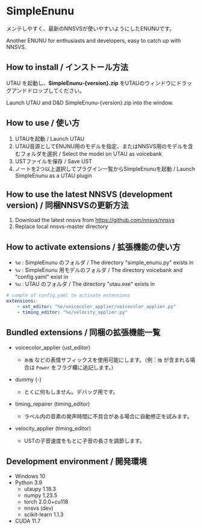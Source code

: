 # SimpleEnunu

メンテしやすく、最新のNNSVSが使いやすいようにしたENUNUです。

Another ENUNU for enthusiasts and developers, easy to catch up with NNSVS.


## How to install / インストール方法

UTAU を起動し、**SimpleEnunu-{version}.zip** をUTAUのウィンドウにドラッグアンドドロップしてください。 

Launch UTAU and D&D SimpleEnunu-{version}.zip into the window.

## How to use / 使い方
1. UTAUを起動 / Launch UTAU
2. UTAU音源としてENUNU用のモデルを指定、またはNNSVS用のモデルを含むフォルダを選択 / Select the model on UTAU as voicebank
3. USTファイルを保存 / Save UST
4. ノートを2つ以上選択してプラグイン一覧からSimpleEnunuを起動 / Launch SimpleEnunu as a UTAU plugin

## How to use the latest NNSVS (development version) / 同梱NNSVSの更新方法

1. Download the latest nnsvs from https://github.com/nnsvs/nnsvs
2. Replace local nnsvs-master directory

## How to activate extensions / 拡張機能の使い方

- `%e` : SimpleEnunu のフォルダ / The directory "simple_enunu.py" exists in
- `%v` : SimpleEnunu 用モデルのフォルダ / The directory voicebank and "config.yaml" exist in
- `%u` : UTAU のフォルダ / The directory "utau.exe" exists in

```yaml
# sample of config.yaml to activate extensions
extensions:
	- ust_editor: "%e/voicecolor_applier/voicecolor_applier.py"
    - timing_editor: "%e/velocity_applier.py"
```
## Bundled extensions / 同梱の拡張機能一覧

- voicecolor_applier (ust_editor)
  - `あ強` などの表情サフィックスを使用可能にします。（例：`強` が含まれる場合は `Power` をフラグ欄に追記します。）

- dummy (-)
  - とくに何もしません。デバッグ用です。

- timing_repairer (timing_editor)
  - ラベル内の音素の発声時間に不具合がある場合に自動修正を試みます。

- velocity_applier (timing_editor)
  - USTの子音速度をもとに子音の長さを調節します。


## Development environment / 開発環境

- Windows 10
- Python 3.9
  - utaupy 1.18.3
  - numpy 1.23.5
  - torch  2.0.0+cu118
  - nnsvs (dev)
  - scikit-learn 1.1.3
- CUDA 11.7
